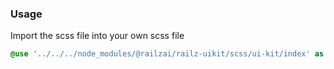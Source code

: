 ### Usage
Import the scss file into your own scss file

```scss
@use '../../../node_modules/@railzai/railz-uikit/scss/ui-kit/index' as *;
```
